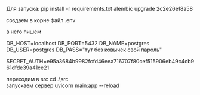 Для запуска:
pip install -r requirements.txt
alembic upgrade 2c2e26e18a58

создаем в корне файл .env

в него пишем

DB_HOST=localhost
DB_PORT=5432
DB_NAME=postgres
DB_USER=postgres
DB_PASS="тут без ковычек свой пароль"

SECRET_AUTH=e95a3684b9982fcfd46eea716707f80cef515906eb49c4cb961dfde39a41ce21

переходим в src
cd .\src\
запускаем сервер
uvicorn main:app --reload